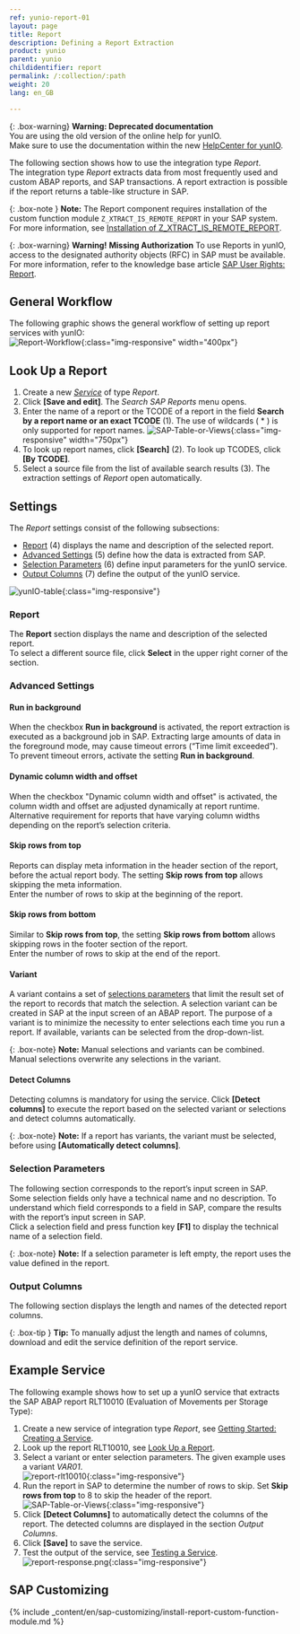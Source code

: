 ```yaml
---
ref: yunio-report-01
layout: page
title: Report
description: Defining a Report Extraction
product: yunio
parent: yunio
childidentifier: report
permalink: /:collection/:path
weight: 20
lang: en_GB

---
```


{: .box-warning}
**Warning: Deprecated documentation** <br>
You are using the old version of the online help for yunIO.<br>
Make sure to use the documentation within the new [HelpCenter for yunIO](https://helpcenter.theobald-software.com/yunio/).

The following section shows how to use the integration type *Report*. <br>
The integration type *Report* extracts data from most frequently used and custom ABAP reports, and SAP transactions.
A report extraction is possible if the report returns a table-like structure in SAP.


{: .box-note }
**Note:** The Report component requires installation of the custom function module `Z_XTRACT_IS_REMOTE_REPORT` in your SAP system. 
For more information, see [Installation of Z_XTRACT_IS_REMOTE_REPORT](#sap-customizing).


{: .box-warning}
**Warning!** **Missing Authorization**
To use Reports in yunIO, access to the designated authority objects (RFC) in SAP must be available.
For more information, refer to the knowledge base article [SAP User Rights: Report](https://kb.theobald-software.com/sap/authority-objects-sap-user-rights#report).


## General Workflow
The following graphic shows the general workflow of setting up report services with yunIO:<br>
![Report-Workflow](/img/content/report-general-workflow-yunIO.png){:class="img-responsive" width="400px"}

## Look Up a Report

1. Create a new [*Service*](./getting-started#creating-a-service) of type *Report*. 
2. Click **[Save and edit]**. The *Search SAP Reports* menu opens.
3. Enter the name of a report or the TCODE of a report in the field **Search by a report name or an exact TCODE** (1). The use of wildcards ( * ) is only supported for report names.
![SAP-Table-or-Views](/img/content/yunio/report-lookup.png){:class="img-responsive" width="750px"}
4. To look up report names, click **[Search]** (2).
To look up TCODES, click **[By TCODE]**.
5. Select a source file from the list of available search results (3). 
The extraction settings of *Report* open automatically.<br>

## Settings
The *Report* settings consist of the following subsections:
- [Report](#report) (4) displays the name and description of the selected report.
- [Advanced Settings](#advanced-settings) (5) define how the data is extracted from SAP.
- [Selection Parameters](#selection-parameters) (6) define input parameters for the yunIO service.
- [Output Columns](#output-columns) (7) define the output of the yunIO service.

![yunIO-table](/img/content/yunio/report.png){:class="img-responsive"}


### Report

The **Report** section displays the name and description of the selected report.<br>
To select a different source file, click **Select** in the upper right corner of the section.

### Advanced Settings

#### Run in background
When the checkbox **Run in background** is activated, the report extraction is executed as a background job in SAP. 
Extracting large amounts of data in the foreground mode, may cause timeout errors (“Time limit exceeded”).<br> To prevent timeout errors, activate the setting **Run in background**.

#### Dynamic column width and offset
When the checkbox "Dynamic column width and offset" is activated, the column width and offset are adjusted dynamically at report runtime. 
Alternative requirement for reports that have varying column widths depending on the report’s selection criteria.

#### Skip rows from top
Reports can display meta information in the header section of the report, before the actual report body. The setting **Skip rows from top** allows skipping the meta information. <br>
Enter the number of rows to skip at the beginning of the report. 


#### Skip rows from bottom

Similar to **Skip rows from top**, the setting **Skip rows from bottom** allows skipping rows in the footer section of the report. <br>
Enter the number of rows to skip at the end of the report.

#### Variant

A variant contains a set of [selections parameters](#selection-parameters) that limit the result set of the report to records that match the selection.
A selection variant can be created in SAP at the input screen of an ABAP report. 
The purpose of a variant is to minimize the necessity to enter selections each time you run a report.
If available, variants can be selected from the drop-down-list.<br>


{: .box-note}
**Note:** Manual selections and variants can be combined. Manual selections overwrite any selections in the variant.

#### Detect Columns
Detecting columns is mandatory for using the service.
Click **[Detect columns]** to execute the report based on the selected variant or selections and detect columns automatically.

{: .box-note}
**Note:** If a report has variants, the variant must be selected, before using **[Automatically detect columns]**.


### Selection Parameters
The following section corresponds to the report’s input screen in SAP. <br>
Some selection fields only have a technical name and no description. 
To understand which field corresponds to a field in SAP, compare the results with the report’s input screen in SAP. <br>
Click a selection field and press function key **[F1]** to display the technical name of a selection field.

{: .box-note}
**Note:** If a selection parameter is left empty, the report uses the value defined in the report. 


### Output Columns

The following section displays the length and names of the detected report columns. 

{: .box-tip }
**Tip:** To manually adjust the length and names of columns, download and edit the service definition of the report service.

## Example Service

The following example shows how to set up a yunIO service that extracts the SAP ABAP report RLT10010 (Evaluation of Movements per Storage Type):
1. Create a new service of integration type *Report*, see [Getting Started: Creating a Service](./getting-started#creating-a-service).
2. Look up the report RLT10010, see [Look Up a Report](#look-up-a-report).
3. Select a variant or enter selection parameters. The given example uses a variant *VAR01*.<br>
![report-rlt10010](/img/content/yunio/report-rlt10010.png){:class="img-responsive"}
4. Run the report in SAP to determine the number of rows to skip. Set **Skip rows from top** to 8 to skip the header of the report.
![SAP-Table-or-Views](/img/content/yunio/report-sap3.png){:class="img-responsive"}
5. Click **[Detect Columns]** to automatically detect the columns of the report. The detected columns are displayed in the section *Output Columns*.
6. Click **[Save]** to save the service.
7. Test the output of the service, see [Testing a Service](./run-services#testing-a-service).<br>
![report-response.png](/img/content/yunio/report-response.png){:class="img-responsive"}


## SAP Customizing

{% include _content/en/sap-customizing/install-report-custom-function-module.md  %}

